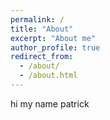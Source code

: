 ```yaml
---
permalink: /
title: "About"
excerpt: "About me"
author_profile: true
redirect_from: 
  - /about/
  - /about.html
---
```


hi my name patrick
